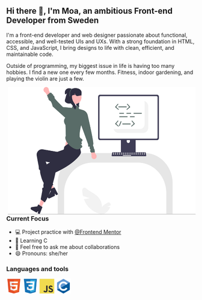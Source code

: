 ## Hi there 👋, I'm Moa, an ambitious Front-end Developer from Sweden

I'm a front-end developer and web designer passionate about functional, accessible, and well-tested UIs and UXs. With a strong foundation in HTML, CSS, and JavaScript, I bring designs to life with clean, efficient, and maintainable code.

Outside of programming, my biggest issue in life is having too many hobbies. I find a new one every few months. Fitness, indoor gardening, and playing the violin are just a few. 

<img align="right" alt="illustration of web developer with laptop" src="./assets/undraw-proud-coder.svg" width="500" height="340" />

### Current Focus

- 💻 Project practice with [@Frontend Mentor](https://www.frontendmentor.io/profile/moadavou)
- 🌱 Learning C
- 💬 Feel free to ask me about collaborations
- 😄 Pronouns: she/her

### Languages and tools
<code><img height="40" alt="HTML" src="https://raw.githubusercontent.com/devicons/devicon/master/icons/html5/html5-original.svg"></code>
<code><img height="40" alt="CSS" src="https://raw.githubusercontent.com/devicons/devicon/master/icons/css3/css3-original.svg"></code>
<code><img height="40" alt="JavaScript" src="https://raw.githubusercontent.com/devicons/devicon/master/icons/javascript/javascript-original.svg"></code>
<code><img height="40" alt="C" src="https://raw.githubusercontent.com/devicons/devicon/master/icons/c/c-original.svg"></code>

<!---
Icons: https://github.com/devicons/devicon
--->
